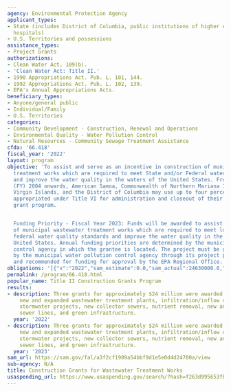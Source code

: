 ```yaml
---
agency: Environmental Protection Agency
applicant_types:
- State (includes District of Columbia, public institutions of higher education and
  hospitals)
- U.S. Territories and possessions
assistance_types:
- Project Grants
authorizations:
- Clean Water Act, 109(b).
- 'Clean Water Act: Title II.'
- 1990 Appropriations Act. Pub. L. 101, 144.
- 1992 Appropriations Act. Pub. L. 102, 139.
- EPA's Annual Appropriations Acts.
beneficiary_types:
- Anyone/general public
- Individual/Family
- U.S. Territories
categories:
- Community Development - Construction, Renewal and Operations
- Environmental Quality - Water Pollution Control
- Natural Resources - Community Sewage Treatment Assistance
cfda: '66.418'
fiscal_year: '2022'
layout: program
objective: 'To assist and serve as an incentive in construction of municipal wastewater
  treatment works which are required to meet State and/or Federal water quality standards
  and improve the water quality in the waters of the United States. From fiscal year
  (FY) 2004 onwards, American Samoa, Commonwealth of Northern Mariana Islands, Guam,
  Virgin Islands, and the District of Columbia may use up to four percent of the funds
  appropriated under Title VI for administration and closeout of their construction
  grant program.


  Funding Priority - Fiscal Year 2023: Funds will be awarded to assist in construction
  of municipal wastewater treatment works which are required to meet local and/or
  federal water quality standards and improve the water quality in the waters of the
  United States. Annual funding priorities are determined by the municipal water pollution
  control agency in which the grantee is located. The project must be given priority
  by the municipal water pollution control agency through its project priority system
  and recommended for funding for approval by the EPA Regional Office.'
obligations: '[{"x":"2022","sam_estimate":0.0,"sam_actual":24630000.0,"usa_spending_actual":19828000.0},{"x":"2023","sam_estimate":24727000.0,"sam_actual":0.0,"usa_spending_actual":83000.0},{"x":"2024","sam_estimate":24727000.0,"sam_actual":0.0,"usa_spending_actual":0.0}]'
permalink: /program/66.418.html
popular_name: Title II Construction Grants Program
results:
- description: Three grants for approximately $24 million were awarded. Projects include
    new and expanded wastewater treatment plants, infiltration/inflow correction,
    stormwater projects, new collector sewers, nutrient removal, new and rehabilitated
    sewer lines, and green infrastructure.
  year: '2022'
- description: Three grants for approximately $24 million were awarded. Projects include
    new and expanded wastewater treatment plants, infiltration/inflow correction,
    stormwater projects, new collector sewers, nutrient removal, new and rehabilitated
    sewer lines, and green infrastructure.
  year: '2023'
sam_url: https://sam.gov/fal/a3f2cf1909a54bbf9d1e5e0d4d24700a/view
sub-agency: N/A
title: Construction Grants for Wastewater Treatment Works
usaspending_url: https://www.usaspending.gov/search/?hash=f263d995653fbbfa347744019327d8e1
---
```

